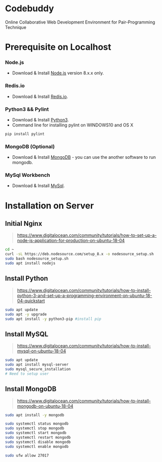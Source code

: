 # Codebuddy
Online Collaborative Web Development Environment for Pair-Programming Technique

# Prerequisite on Localhost
### Node.js
* Download & Install [Node.js](https://redis.io/) version 8.x.x only.
### Redis.io
* Download & Install [Redis.io](https://redis.io/).
### Python3 && Pylint
* Download & Install [Python3](https://www.python.org/downloads/).
* Command line for installing pylint on WINDOWS10 and OS X
```bash
pip install pylint
```
### MongoDB (Optional)
* Download & Install [MongoDB](https://www.mongodb.com/download-center/community) - you can use the another software to run mongodb.
### MySql Workbench
* Download & Install [MySql](https://www.mysql.com/products/workbench/).


# Installation on Server
## Initial Nginx
> https://www.digitalocean.com/community/tutorials/how-to-set-up-a-node-js-application-for-production-on-ubuntu-18-04

```bash
cd ~
curl -sL https://deb.nodesource.com/setup_8.x -o nodesource_setup.sh
sudo bash nodesource_setup.sh
sudo apt install nodejs
```
## Install Python
> https://www.digitalocean.com/community/tutorials/how-to-install-python-3-and-set-up-a-programming-environment-on-ubuntu-18-04-quickstart
```bash
sudo apt update
sudo apt -y upgrade
sudo apt install -y python3-pip #install pip
```

## Install MySQL
> https://www.digitalocean.com/community/tutorials/how-to-install-mysql-on-ubuntu-18-04
```bash
sudo apt update
sudo apt install mysql-server
sudo mysql_secure_installation
# Need to setup user
```

## Install MongoDB
> https://www.digitalocean.com/community/tutorials/how-to-install-mongodb-on-ubuntu-18-04
```bash
sudo apt install -y mongodb
```
```bash
sudo systemctl status mongodb
sudo systemctl stop mongodb
sudo systemctl start mongodb
sudo systemctl restart mongodb
sudo systemctl disable mongodb
sudo systemctl enable mongodb

sudo ufw allow 27017
```
